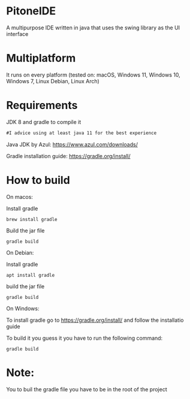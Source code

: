 # PitoneIDE
A multipurpose IDE written in java that uses the swing library as the UI interface

# Multiplatform
It runs on every platform (tested on: macOS, Windows 11, Windows 10, Windows 7, Linux Debian, Linux Arch)

# Requirements
JDK 8 and gradle to compile it
```diff
#I advice using at least java 11 for the best experience
```
Java JDK by Azul:
https://www.azul.com/downloads/

Gradle installation guide:
https://gradle.org/install/

# How to build

On macos:

Install gradle
```
brew install gradle
```
Build the jar file

```
gradle build
```

On Debian:

Install gradle

```
apt install gradle
```
build the jar file

```
gradle build
```

On Windows:

To install gradle go to https://gradle.org/install/ and follow the installatio guide

To build it you guess it you have to run the following command:

```
gradle build
```

# Note:
You to buil the gradle file you have to be in the root of the project
